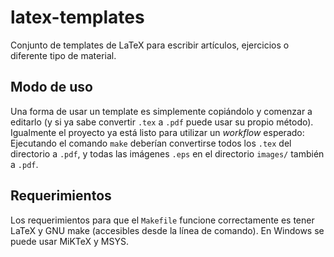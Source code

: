 latex-templates
===============

Conjunto de templates de LaTeX para escribir artículos, ejercicios o
diferente tipo de material.

Modo de uso
-----------

Una forma de usar un template es simplemente copiándolo y comenzar a
editarlo (y si ya sabe convertir `.tex` a `.pdf` puede usar su propio
método). Igualmente el proyecto ya está listo para utilizar un
*workflow* esperado: Ejecutando el comando `make` deberían convertirse
todos los `.tex` del directorio a `.pdf`, y todas las imágenes `.eps`
en el directorio `images/` también a `.pdf`.

Requerimientos
--------------

Los requerimientos para que el `Makefile` funcione correctamente es
tener LaTeX y GNU make (accesibles desde la línea de comando). En
Windows se puede usar MiKTeX y MSYS.
